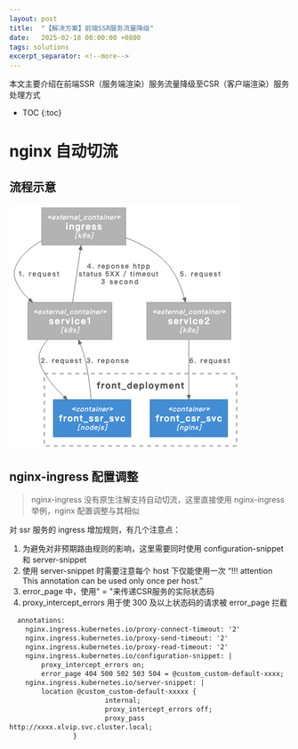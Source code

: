 ```yaml
---
layout: post
title:  "【解决方案】前端SSR服务流量降级"
date:   2025-02-18 00:00:00 +0800
tags: solutions
excerpt_separator: <!--more-->
---
```


本文主要介绍在前端SSR（服务端渲染）服务流量降级至CSR（客户端渲染）服务处理方式<!--more-->

* TOC
{:toc}


# nginx 自动切流
## 流程示意
![20250218-d20da7cdbd13dfe181cf.png](/assets/images/20250218-d20da7cdbd13dfe181cf.png)

## nginx-ingress 配置调整
>nginx-ingress 没有原生注解支持自动切流，这里直接使用 nginx-ingress 举例，nginx 配置调整与其相似

对 ssr 服务的 ingress 增加规则，有几个注意点：
1. 为避免对非预期路由规则的影响，这里需要同时使用 configuration-snippet 和 server-snippet
2. 使用 server-snippet 时需要注意每个 host 下仅能使用一次 “!!! attention This annotation can be used only once per host.”
3. error_page 中，使用" = "来传递CSR服务的实际状态码
4. proxy_intercept_errors 用于使 300 及以上状态码的请求被 error_page 拦截

```
  annotations:
    nginx.ingress.kubernetes.io/proxy-connect-timeout: '2'
    nginx.ingress.kubernetes.io/proxy-send-timeout: '2'
    nginx.ingress.kubernetes.io/proxy-read-timeout: '2'
    nginx.ingress.kubernetes.io/configuration-snippet: |
        proxy_intercept_errors on;
        error_page 404 500 502 503 504 = @custom_custom-default-xxxx;
    nginx.ingress.kubernetes.io/server-snippet: |
        location @custom_custom-default-xxxxx {
                        internal;
                        proxy_intercept_errors off;
                        proxy_pass            http://xxxx.xlvip.svc.cluster.local;
                }
```